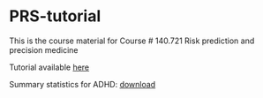 # PRS-tutorial
This is the course material for Course # 140.721 Risk prediction and precision medicine

Tutorial available [here](https://github.com/ziqiaow/PRS-tutorial/blob/main/PRS_tutorial.html)


Summary statistics for ADHD: [download](https://livejohnshopkins-my.sharepoint.com/:t:/g/personal/zwang389_jh_edu/EaNT0Lh2rj9FjIsPmjlEhbYBr58WxfokseOIP9uqegZu3g?e=WaJBfi)



